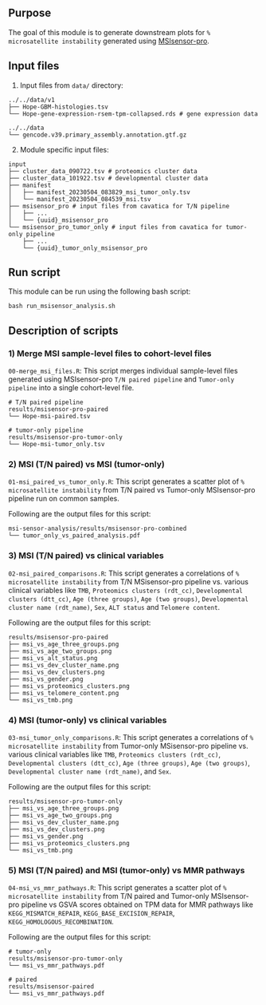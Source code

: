## Purpose

The goal of this module is to generate downstream plots for  `% microsatellite instability` generated using [MSIsensor-pro](https://github.com/xjtu-omics/msisensor-pro).

## Input files 

1. Input files from `data/` directory:

```
../../data/v1
├── Hope-GBM-histologies.tsv
└── Hope-gene-expression-rsem-tpm-collapsed.rds # gene expression data

../../data
└── gencode.v39.primary_assembly.annotation.gtf.gz
```

2. Module specific input files:

```
input
├── cluster_data_090722.tsv # proteomics cluster data
├── cluster_data_101922.tsv # developmental cluster data
├── manifest
│	├── manifest_20230504_083829_msi_tumor_only.tsv
│	└── manifest_20230504_084539_msi.tsv
├── msisensor_pro # input files from cavatica for T/N pipeline
│	├── ...
│	└── {uuid}_msisensor_pro
└── msisensor_pro_tumor_only # input files from cavatica for tumor-only pipeline
    ├── ...
    └── {uuid}_tumor_only_msisensor_pro
```

## Run script

This module can be run using the following bash script:

```
bash run_msisensor_analysis.sh
```

## Description of scripts

### 1) Merge MSI sample-level files to cohort-level files

`00-merge_msi_files.R`: This script merges individual sample-level files generated using MSIsensor-pro `T/N paired pipeline` and `Tumor-only pipeline` into a single cohort-level file.

```
# T/N paired pipeline
results/msisensor-pro-paired
└── Hope-msi-paired.tsv

# tumor-only pipeline
results/msisensor-pro-tumor-only
└── Hope-msi-tumor_only.tsv
```

### 2) MSI (T/N paired) vs MSI (tumor-only)

`01-msi_paired_vs_tumor_only.R`: This script generates a scatter plot of `% microsatellite instability` from T/N paired vs Tumor-only MSIsensor-pro pipeline run on common samples. 

Following are the output files for this script:

```
msi-sensor-analysis/results/msisensor-pro-combined
└── tumor_only_vs_paired_analysis.pdf
```

### 3) MSI (T/N paired) vs clinical variables

`02-msi_paired_comparisons.R`:  This script generates a correlations of  `% microsatellite instability` from T/N MSisensor-pro pipeline vs. various clinical variables like `TMB`, `Proteomics clusters (rdt_cc)`, `Developmental clusters (dtt_cc)`, `Age (three groups)`, `Age (two groups)`, `Developmental cluster name (rdt_name)`, `Sex`, `ALT status` and `Telomere content`. 

Following are the output files for this script:

```
results/msisensor-pro-paired
├── msi_vs_age_three_groups.png
├── msi_vs_age_two_groups.png
├── msi_vs_alt_status.png
├── msi_vs_dev_cluster_name.png
├── msi_vs_dev_clusters.png
├── msi_vs_gender.png
├── msi_vs_proteomics_clusters.png
├── msi_vs_telomere_content.png
└── msi_vs_tmb.png
```

### 4) MSI (tumor-only) vs clinical variables

`03-msi_tumor_only_comparisons.R`:  This script generates a correlations of  `% microsatellite instability` from Tumor-only MSisensor-pro pipeline vs. various clinical variables like `TMB`, `Proteomics clusters (rdt_cc)`, `Developmental clusters (dtt_cc)`, `Age (three groups)`, `Age (two groups)`, `Developmental cluster name (rdt_name)`, and `Sex`. 

Following are the output files for this script:

```
results/msisensor-pro-tumor-only
├── msi_vs_age_three_groups.png
├── msi_vs_age_two_groups.png
├── msi_vs_dev_cluster_name.png
├── msi_vs_dev_clusters.png
├── msi_vs_gender.png
├── msi_vs_proteomics_clusters.png
└── msi_vs_tmb.png
```

### 5) MSI (T/N paired) and MSI (tumor-only) vs MMR pathways

`04-msi_vs_mmr_pathways.R`: This script generates a scatter plot of `% microsatellite instability` from T/N paired and Tumor-only MSIsensor-pro pipeline vs GSVA scores obtained on TPM data for MMR pathways like `KEGG_MISMATCH_REPAIR`, `KEGG_BASE_EXCISION_REPAIR`, `KEGG_HOMOLOGOUS_RECOMBINATION`.

Following are the output files for this script:

```
# tumor-only
results/msisensor-pro-tumor-only
└── msi_vs_mmr_pathways.pdf

# paired
results/msisensor-paired
└── msi_vs_mmr_pathways.pdf
```
